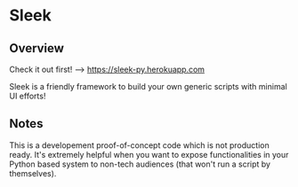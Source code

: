 # Sleek
## Overview
Check it out first! --> https://sleek-py.herokuapp.com

Sleek is a friendly framework to build your own generic scripts with minimal UI efforts!

## Notes
This is a developement proof-of-concept code which is not production ready.
It's extremely helpful when you want to expose functionalities in your Python based system to non-tech audiences (that won't run a script by themselves). 
